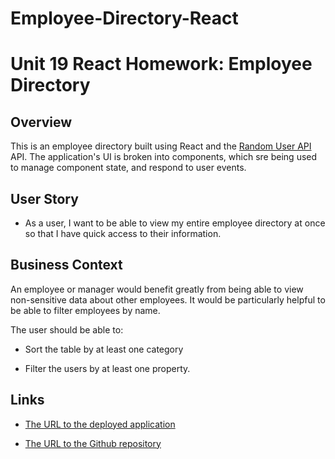 # Employee-Directory-React

# Unit 19 React Homework: Employee Directory

## Overview

This is an employee directory built using React and the [Random User API](https://randomuser.me/) API. The application's UI is broken into components, which sre being used to manage component state, and respond to user events.

## User Story

* As a user, I want to be able to view my entire employee directory at once so that I have quick access to their information.

## Business Context

An employee or manager would benefit greatly from being able to view non-sensitive data about other employees. It would be particularly helpful to be able to filter employees by name.


The user should be able to:

  * Sort the table by at least one category

  * Filter the users by at least one property.

## Links

* [The URL to the deployed application]()

* [The URL to the Github repository](https://github.com/The-Chioma/Employee-Directory-React)
